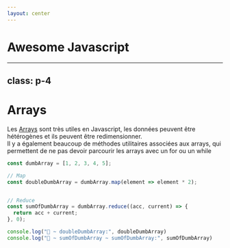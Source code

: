 ```yaml
---
layout: center
---
```


<h1 class="text-6xl">Awesome Javascript</h1>

---
class: p-4
---


# Arrays

Les [Arrays](https://developer.mozilla.org/en-US/docs/Web/JavaScript/Reference/Global_Objects/Array) sont très utiles en Javascript, les données peuvent être hétérogènes et ils peuvent être redimensionner.\
Il y a également beaucoup de méthodes utilitaires associées aux arrays, qui permettent de ne pas devoir parcourir les arrays avec un for ou un while


```ts {monaco-run}
const dumbArray = [1, 2, 3, 4, 5];

// Map
const doubleDumbArray = dumbArray.map(element => element * 2);


// Reduce
const sumOfDumbArray = dumbArray.reduce((acc, current) => {
  return acc + current;
}, 0);

console.log("🚀 ~ doubleDumbArray:", doubleDumbArray)
console.log("🚀 ~ sumOfDumbArray ~ sumOfDumbArray:", sumOfDumbArray)
```
